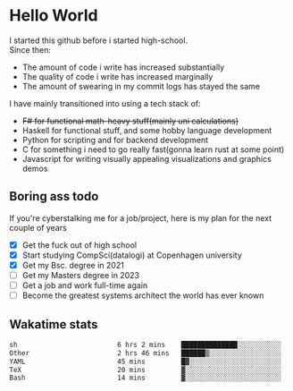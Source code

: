 # Hello World

I started this github before i started high-school.  
Since then:
- The amount of code i write has increased substantially
- The quality of code i write has increased marginally
- The amount of swearing in my commit logs has stayed the same

I have mainly transitioned into using a tech stack of:
- ~~F# for functional math-heavy stuff(mainly uni calculations)~~
- Haskell for functional stuff, and some hobby language development
- Python for scripting and for backend development
- C for something i need to go really fast(gonna learn rust at some point)
- Javascript for writing visually appealing visualizations and graphics demos

## Boring ass todo
If you're cyberstalking me for a job/project, here is my plan for the next couple of years
- [x] Get the fuck out of high school
- [x] Start studying CompSci(datalogi) at Copenhagen university
- [x] Get my Bsc. degree in 2021
- [ ] Get my Masters degree in 2023
- [ ] Get a job and work full-time again
- [ ] Become the greatest systems architect the world has ever known

## Wakatime stats
<!--START_SECTION:waka-->

```txt
sh                         6 hrs 2 mins    ██████████████░░░░░░░░░░░   55.71 %
Other                      2 hrs 46 mins   ██████▒░░░░░░░░░░░░░░░░░░   25.61 %
YAML                       45 mins         █▓░░░░░░░░░░░░░░░░░░░░░░░   07.04 %
TeX                        20 mins         ▓░░░░░░░░░░░░░░░░░░░░░░░░   03.13 %
Bash                       14 mins         ▓░░░░░░░░░░░░░░░░░░░░░░░░   02.20 %
```

<!--END_SECTION:waka-->
